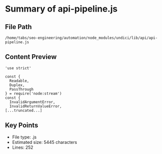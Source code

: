 # Summary of api-pipeline.js
  
## File Path
`/home/tabs/seo-engineering/automation/node_modules/undici/lib/api/api-pipeline.js`

## Content Preview
```
'use strict'

const {
  Readable,
  Duplex,
  PassThrough
} = require('node:stream')
const {
  InvalidArgumentError,
  InvalidReturnValueError,
[...truncated...]
```

## Key Points
- File type: .js
- Estimated size: 5445 characters
- Lines: 252
